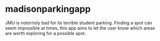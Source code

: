 # madisonparkingapp
JMU is notorrisly bad for its terrible student parking. Finding a spot can seem impossible at times, this app aims to let the user know which areas are worth exploring for a possible spot.

